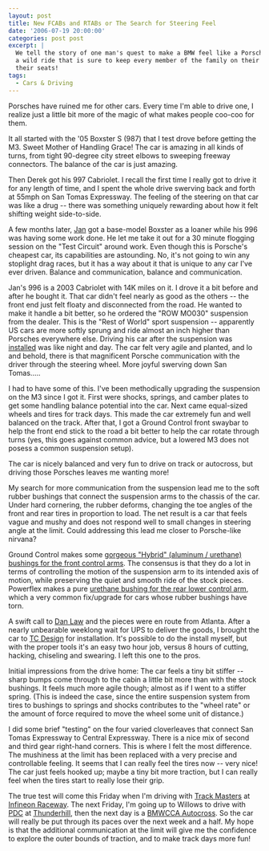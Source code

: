 ```yaml
---
layout: post
title: New FCABs and RTABs or The Search for Steering Feel
date: '2006-07-19 20:00:00'
categories: post post
excerpt: |
  We tell the story of one man's quest to make a BMW feel like a Porsche.  It's
  a wild ride that is sure to keep every member of the family on their edge of
  their seats!
tags:
  - Cars & Driving
---
```


Porsches have ruined me for other cars. Every time I'm able to drive one, I realize just a little bit more of the magic of what makes people coo-coo for them.

It all started with the '05 Boxster S (987) that I test drove before getting the M3. Sweet Mother of Handling Grace! The car is amazing in all kinds of turns, from tight 90-degree city street elbows to sweeping freeway connectors. The balance of the car is just amazing.

Then Derek got his 997 Cabriolet. I recall the first time I really got to drive it for any length of time, and I spent the whole drive swerving back and forth at 55mph on San Tomas Expressway. The feeling of the steering on that car was like a drug -- there was something uniquely rewarding about how it felt shifting weight side-to-side.

A few months later, <a href='http://jkb.org/'>Jan</a> got a base-model Boxster as a loaner while his 996 was having some work done. He let me take it out for a 30 minute flogging session on the "Test Circuit" around work. Even though this is Porsche's cheapest car, its capabilities are astounding. No, it's not going to win any stoplight drag races, but it has a way about it that is unique to any car I've ever driven. Balance and communication, balance and communication.

Jan's 996 is a 2003 Cabriolet with 14K miles on it. I drove it a bit before and after he bought it. That car didn't feel nearly as good as the others -- the front end just felt floaty and disconnected from the road. He wanted to make it handle a bit better, so he ordered the "ROW MO030" suspension from the dealer. This is the "Rest of World" sport suspension -- apparently US cars are more softly sprung and ride almost an inch higher than Porsches everywhere else. Driving his car after the suspension was <a href='http://tcdesignfab.com/'>installed</a> was like night and day. The car felt very agile and planted, and lo and behold, there is that magnificent Porsche communication with the driver through the steering wheel. More joyful swerving down San Tomas.....

I had to have some of this. I've been methodically upgrading the suspension on the M3 since I got it. First were shocks, springs, and camber plates to get some handling balance potential into the car. Next came equal-sized wheels and tires for track days. This made the car extremely fun and well balanced on the track. After that, I got a Ground Control front swaybar to help the front end stick to the road a bit better to help the car rotate through turns (yes, this goes against common advice, but a lowered M3 does not posess a common suspension setup).

The car is nicely balanced and very fun to drive on track or autocross, but driving those Porsches leaves me wanting more!

My search for more communication from the suspension lead me to the soft rubber bushings that connect the suspension arms to the chassis of the car. Under hard cornering, the rubber deforms, changing the toe angles of the front and rear tires in proportion to load. The net result is a car that feels vague and mushy and does not respond well to small changes in steering angle at the limit. Could addressing this lead me closer to Porsche-like nirvana?

Ground Control makes some <a href='http://www.ground-control-store.com/products/description.php/II=162/CA=103'>gorgeous "Hybrid" (aluminum / urethane) bushings for the front control arms</a>. The consensus is that they do a lot in terms of controlling the motion of the suspension arm to its intended axis of motion, while preserving the quiet and smooth ride of the stock pieces. Powerflex makes a pure <a href='http://www.evosport.com/product/default.aspx?catid=552'>urethane bushing for the rear lower control arm</a>, which a very common fix/upgrade for cars whose rubber bushings have torn.

A swift call to <a href='http://dermotorsports.com/'>Dan Law</a> and the pieces were en route from Atlanta. After a nearly unbearable weeklong wait for UPS to deliver the goods, I brought the car to <a href='http://tcdesignfab.com/'>TC Design</a> for installation. It's possible to do the install myself, but with the proper tools it's an easy two hour job, versus 8 hours of cutting, hacking, chiseling and swearing. I left this one to the pros.

Initial impressions from the drive home: The car feels a tiny bit stiffer -- sharp bumps come through to the cabin a little bit more than with the stock bushings. It feels much more agile though; almost as if I went to a stiffer spring. (This is indeed the case, since the entire suspension system from tires to bushings to springs and shocks contributes to the "wheel rate" or the amount of force required to move the wheel some unit of distance.)

I did some brief "testing" on the four varied cloverleaves that connect San Tomas Expressway to Central Expressway. There is a nice mix of second and third gear right-hand corners. This is where I felt the most difference. The mushiness at the limit has been replaced with a very precise and controllable feeling. It seems that I can really feel the tires now -- very nice! The car just feels hooked up; maybe a tiny bit more traction, but I can really feel when the tires start to really lose their grip.

The true test will come this Friday when I'm driving with <a href='http://trackmasters-racing.com/'>Track Masters</a> at <a href='http://infineonraceway.com/'>Infineon Raceway</a>. The next Friday, I'm going up to Willows to drive with <a href='http://pdcracing.net/'>PDC</a> at <a href='http://thunderhill.com/'>Thunderhill</a>, then the next day is a <a href='http://www.justracing.com/ggc_bmw_cca/viewtopic.php?t=278'>BMWCCA Autocross</a>. So the car will really be put through its paces over the next week and a half. My hope is that the additional communication at the limit will give me the confidence to explore the outer bounds of traction, and to make track days more fun!
